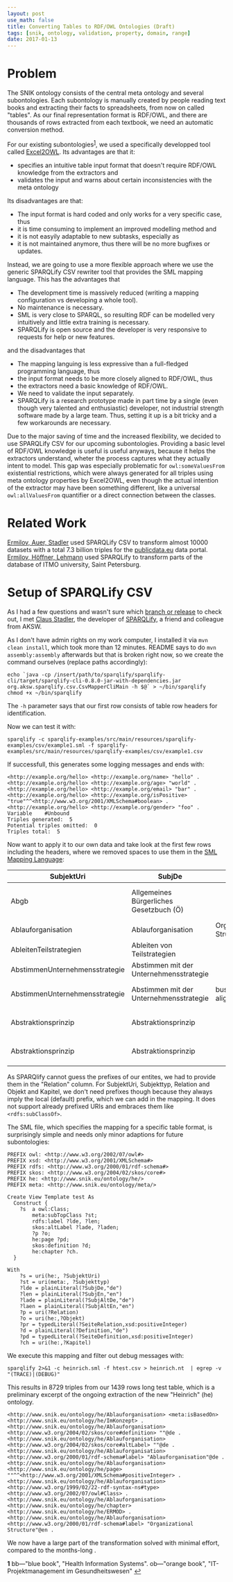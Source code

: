 ```yaml
---
layout: post
use_math: false
title: Converting Tables to RDF/OWL Ontologies (Draft)
tags: [snik, ontology, validation, property, domain, range]
date: 2017-01-13
---
```


# Problem
The SNIK ontology consists of the central meta ontology and several subontologies.
Each subontology is manually created by people reading text books and extracting their facts to spreadsheets, from now on called "tables".
As our final representation format is RDF/OWL, and there are thousands of rows extracted from each textbook, we need an automatic conversion method.

For our existing subontologies<sup name="a1">[1](#f1)</sup>, we used a specifically developped tool called [Excel2OWL](https://www.ncbi.nlm.nih.gov/pubmed/27577406).
Its advantages are that it:
- specifies an intuitive table input format that doesn't require RDF/OWL knowledge from the extractors and
- validates the input and warns about certain inconsistencies with the meta ontology

Its disadvantages are that:
- The input format is hard coded and only works for a very specific case, thus
- it is time consuming to implement an improved modelling method and
- it is not easyily adaptable to new subtasks, especially as
- it is not maintained anymore, thus there will be no more bugfixes or updates.

Instead, we are going to use a more flexible approach where we use the generic SPARQLify CSV rewriter tool that provides the SML mapping language. This has the advantages that

- The development time is massively reduced (writing a mapping configuration vs developing a whole tool).
- No maintenance is necessary.
- SML is very close to SPARQL, so resulting RDF can be modelled very intuitively and little extra training is necessary.
- SPARQLify is open source and the developer is very responsive to requests for help or new features.

and the disadvantages that

- The mapping languing is less expressive than a full-fledged programming language, thus
- the input format needs to be more closely aligned to RDF/OWL, thus
- the extractors need a basic knowledge of RDF/OWL.
- We need to validate the input separately.
- SPARQLify is a research prototype made in part time by a single (even though very talented and enthusiastic) developer, not industrial strength software made by a large team. Thus, setting it up is a bit tricky and a few workarounds are necessary.

Due to the major saving of time and the increased flexibility, we decided to use SPARQLify CSV for our upcoming subontologies.
Providing a basic level of RDF/OWL knowledge is useful is useful anyways, because it helps the extractors understand, wheter the process captures what they actually intent to model.
This gap was especially problematic for `owl:someValuesFrom` existential restrictions, which were always generated for all triples using meta ontology properties by Excel2OWL, even though the actual intention of the extractor may have been something different, like a universal `owl:allValuesFrom` quantifier or a direct connection between the classes.


<!--
If we could choose the format of the tables freely, the task would be trivial, as we could define a mapping from CSV to RDF with a table containing one triple per row with three columns containing subject, predicate and object.
In that case we could also just let our extractors use RDF directly, but they are no RDF specialists

There is a tension between (1) the closeness to RDF/OWL and (2) the intuitiveness for the extractor.
(1) results in less mapping effort, more modelling freedom and less nunances lost in translation
while
(2) means less initial training, faster extraction and less modelling errors.
Further criteria for the tool we are looking for are (3) time for initial setup or development (4)
-->

# Related Work

[Ermilov, Auer, Stadler](http://svn.aksw.org/papers/2013/ISemantics_CSV2RDF/public.pdf) used SPARQLify CSV to transform almost 10000 datasets with a total 7.3 billion triples for the [publicdata.eu](http://publicdata.eu/) data portal.
[Ermilov, Höffner, Lehmann](http://svn.aksw.org/papers/2015/SEMANTICS_ITMOLOD_DEMO/public.pdf) used SPARQLify to transform parts of the database of ITMO university, Saint Petersburg.

# Setup of SPARQLify CSV

As I had a few questions and wasn't sure which [branch or release](https://github.com/AKSW/Sparqlify) to check out, I met [Claus Stadler](http://aksw.org/ClausStadler.html), the developer of [SPARQLify](http://sparqlify.org/), a friend and colleague from AKSW.

As I don't have admin rights on my work computer, I installed it via `mvn clean install`, which took more than 12 minutes.
README says to do `mvn assembly:assembly` afterwards but that is broken right now, so we create the command ourselves (replace paths accordingly):

```
echo `java -cp /insert/path/to/sparqlify/sparqlify-cli/target/sparqlify-cli-0.8.0-jar-with-dependencies.jar org.aksw.sparqlify.csv.CsvMapperCliMain -h $@` > ~/bin/sparqlify
chmod +x ~/bin/sparqlify
```

The `-h` parameter says that our first row consists of table row headers for identification.

Now we can test it with:

```
sparqlify -c sparqlify-examples/src/main/resources/sparqlify-examples/csv/example1.sml -f sparqlify-examples/src/main/resources/sparqlify-examples/csv/example1.csv
```

If successfull, this generates some logging messages and ends with:

```
<http://example.org/hello> <http://example.org/name> "hello" .
<http://example.org/hello> <http://example.org/age> "world" .
<http://example.org/hello> <http://example.org/email> "bar" .
<http://example.org/hello> <http://example.org/isPositive> "true"^^<http://www.w3.org/2001/XMLSchema#boolean> .
<http://example.org/hello> <http://example.org/gender> "foo" .
Variable	#Unbound
Triples generated:	5
Potential triples omitted:	0
Triples total:	5
```

Now want to apply it to our own data and take look at the first few rows including the headers, where we removed spaces to use them in the [SML Mapping Language](http://sparqlify.org/smlLanguage):

| SubjektUri                     	| SubjDe                                  	| SubjEn                   	| SubjAltDe 	| SubjAltEn 	| Subjekttyp  	| Relation        	| Objekt               	| SeiteRelation 	| Definition                                        	| SeiteDefinition 	| Kapitel 	|
|---|---|---|---|---|---|---|---|---|---|---|---|
| Abgb                           	| Allgemeines Bürgerliches Gesetzbuch (Ö) 	|                          	| ABGB      	|           	| EntityType  	| rdfs:subClassOf 	| Gesetz               	|               	| Allgemeines Bürgerliches Gesetzbuch (Österreich). 	| Website;67      	| RECHT   	|
| Ablauforganisation             	| Ablauforganisation                      	| Organizational Structure 	|           	|           	| EntityType  	| meta:isBasedOn  	| ImKonzept            	| 18            	|                                                   	|                 	| ERMOD   	|
| AbleitenTeilstrategien         	| Ableiten von Teilstrategien             	|                          	|           	|           	| Function    	|                 	|                      	|               	|                                                   	| 117;120         	|         	|
| AbstimmenUnternehmensstrategie 	| Abstimmen mit der Unternehmensstrategie 	|                          	|           	|           	| Function    	| meta:uses       	| Wettbewerbsstrategie 	| 117           	|                                                   	|                 	|         	|
| AbstimmenUnternehmensstrategie 	| Abstimmen mit der Unternehmensstrategie 	| business-IT-alignment    	|           	|           	| Function    	|                 	|                      	|               	| Da die strategischen IT-Ziele [...]               	| 117             	|         	|
| Abstraktionsprinzip            	| Abstraktionsprinzip                     	|                          	|           	|           	| EntityType  	| rdfs:subClassOf 	| Architekturprinzip   	| 52            	| Das Abstraktionsprinzip verlangt [...]            	| 52              	| ARCHI   	|
| Abstraktionsprinzip            	| Abstraktionsprinzip                     	|                          	|           	|           	| EntityType  	| rdfs:subClassOf 	| Architekturprinzip   	| 52            	| Das Abstraktionsprinzip verlangt [...]            	| 52              	| ARCHI   	|

As SPARQlify cannot guess the prefixes of our entites, we had to provide them in the "Relation" column.
For SubjektUri, Subjekttyp, Relation and Objekt and Kapitel, we don't need prefixes though because they always imply the local (default) prefix, which we can add in the mapping.
It does not support already prefixed URIs and embraces them like `<rdfs:subClassOf>`.

The SML file, which specifies the mapping for a specific table format, is surprisingly simple and needs only minor adaptions for future subontologies:

```
PREFIX owl: <http://www.w3.org/2002/07/owl#>
PREFIX xsd: <http://www.w3.org/2001/XMLSchema#>
PREFIX rdfs: <http://www.w3.org/2000/01/rdf-schema#>
PREFIX skos: <http://www.w3.org/2004/02/skos/core#>
PREFIX he: <http://www.snik.eu/ontology/he/>
PREFIX meta: <http://www.snik.eu/ontology/meta/>

Create View Template test As
  Construct {
    ?s  a owl:Class;
        meta:subTopClass ?st;
        rdfs:label ?lde, ?len;
        skos:altLabel ?lade, ?laden;
        ?p ?o;
        he:page ?pd;
        skos:definition ?d;
        he:chapter ?ch.
  }

With
    ?s = uri(he:, ?SubjektUri)
    ?st = uri(meta:, ?Subjekttyp)
    ?lde = plainLiteral(?SubjDe,"de")
    ?len = plainLiteral(?SubjEn,"en")
    ?lade = plainLiteral(?SubjAltDe,"de")
    ?laen = plainLiteral(?SubjAltEn,"en")
    ?p = uri(?Relation)
    ?o = uri(he:,?Objekt)
    ?pr = typedLiteral(?SeiteRelation,xsd:positiveInteger)
    ?d = plainLiteral(?Definition,"de")
    ?pd = typedLiteral(?SeiteDefinition,xsd:positiveInteger)
    ?ch = uri(he:,?Kapitel)
```

We execute this mapping and filter out debug messages with:

`sparqlify 2>&1 -c heinrich.sml -f htest.csv > heinrich.nt  | egrep -v "(TRACE)|(DEBUG)"`

This results in 8729 triples from our 1439 rows long test table, which is a preliminary excerpt of the ongoing extraction of the new "Heinrich" (he) ontology.


```
<http://www.snik.eu/ontology/he/Ablauforganisation> <meta:isBasedOn> <http://www.snik.eu/ontology/he/ImKonzept> .
<http://www.snik.eu/ontology/he/Ablauforganisation> <http://www.w3.org/2004/02/skos/core#definition> ""@de .
<http://www.snik.eu/ontology/he/Ablauforganisation> <http://www.w3.org/2004/02/skos/core#altLabel> ""@de .
<http://www.snik.eu/ontology/he/Ablauforganisation> <http://www.w3.org/2000/01/rdf-schema#label> "Ablauforganisation"@de .                                                                                                                    
<http://www.snik.eu/ontology/he/Ablauforganisation> <http://www.snik.eu/ontology/he/page> ""^^<http://www.w3.org/2001/XMLSchema#positiveInteger> .
<http://www.snik.eu/ontology/he/Ablauforganisation> <http://www.w3.org/1999/02/22-rdf-syntax-ns#type> <http://www.w3.org/2002/07/owl#Class> .
<http://www.snik.eu/ontology/he/Ablauforganisation> <http://www.snik.eu/ontology/he/chapter> <http://www.snik.eu/ontology/he/ERMOD> .
<http://www.snik.eu/ontology/he/Ablauforganisation> <http://www.w3.org/2000/01/rdf-schema#label> "Organizational Structure"@en .
```

We now have a large part of the transformation solved with minimal effort, compared to the months-long .


<b id="f1">1</b> bb—"blue book", "Health Information Systems". ob—"orange book", "IT-Projektmanagement im Gesundheitswesen" [↩](#a1)
